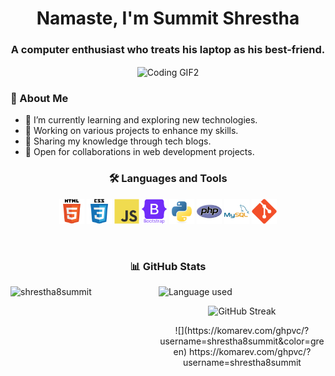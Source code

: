 
<h1 align="center">Namaste, I'm Summit Shrestha</h1>
<h3 align="center">A computer enthusiast who treats his laptop as his best-friend.</h3>


<p align="center"> 
  <img align="center" src="https://i.giphy.com/qgQUggAC3Pfv687qPC.webp" width="400" alt="Coding GIF2">
</p>



### 📖 About Me

- 🌱 I’m currently learning and exploring new technologies.
- 💼 Working on various projects to enhance my skills.
- 📝 Sharing my knowledge through tech blogs.
- 🤝 Open for collaborations in web development projects.

<p align="center"><h3 align="center"> 🛠️ Languages and Tools</h3></p>

<p align="center">
  
  
  <img src="https://raw.githubusercontent.com/devicons/devicon/master/icons/html5/html5-original-wordmark.svg" alt="HTML5" width="40" height="40"/>
  <img src="https://raw.githubusercontent.com/devicons/devicon/master/icons/css3/css3-original-wordmark.svg" alt="CSS3" width="40" height="40"/>
  <img src="https://raw.githubusercontent.com/devicons/devicon/master/icons/javascript/javascript-original.svg" alt="JavaScript" width="40" height="40"/>
  <img src="https://raw.githubusercontent.com/devicons/devicon/master/icons/bootstrap/bootstrap-plain-wordmark.svg" alt="Bootstrap" width="40" height="40"/>
  <img src="https://raw.githubusercontent.com/devicons/devicon/master/icons/python/python-original.svg" alt="Python" width="40" height="40"/>
  <img src="https://raw.githubusercontent.com/devicons/devicon/master/icons/php/php-original.svg" alt="PHP" width="40" height="40"/>
  <img src="https://raw.githubusercontent.com/devicons/devicon/master/icons/mysql/mysql-original-wordmark.svg" alt="MySQL" width="40" height="40"/>
  <img src="https://raw.githubusercontent.com/devicons/devicon/master/icons/git/git-original.svg" alt="Git" width="40" height="40"/>
</p>

<br>
<p align="left">
<h3 align="center"> 📊 GitHub Stats</h3>
<img width="47%" height="200" align="left" src="https://github-readme-stats.vercel.app/api?username=shrestha8summit&show_icons=true&theme=radical" alt="shrestha8summit" />  
<img width="50.5%" height="200"src="https://github-readme-stats.vercel.app/api/top-langs/?username=shrestha8summit&layout=compact" alt="Language used" />
</p>


<p align="center">
  <img src="https://github-readme-streak-stats.herokuapp.com?user=shrestha8summit&theme=modern-lilac2&border_radius=10&date_format=%5BY%20%5DM%20j&card_width=444" alt="GitHub Streak" />
</p>

<p align="center">
  ![](https://komarev.com/ghpvc/?username=shrestha8summit&color=green)
  https://komarev.com/ghpvc/?username=shrestha8summit
</p>
<!--
<p align="center"><br>
<h3 align="center">🤝 Connect with Me</h3>
</p>
<p align="center">
  <a href="https://twitter.com/shrestha8summit"><img src="https://img.shields.io/badge/-Twitter-1DA1F2?style=for-the-badge&logo=twitter&logoColor=white" alt="Twitter"></a>
  <a href="https://linkedin.com/in/summit8shrestha"><img src="https://img.shields.io/badge/-LinkedIn-0077B5?style=for-the-badge&logo=linkedin&logoColor=white" alt="LinkedIn"></a>
  <a href="mailto:shrestha8summit@gmail.com"><img src="https://img.shields.io/badge/-Email-D14836?style=for-the-badge&logo=gmail&logoColor=white" alt="Email"></a>
</p>
-->


